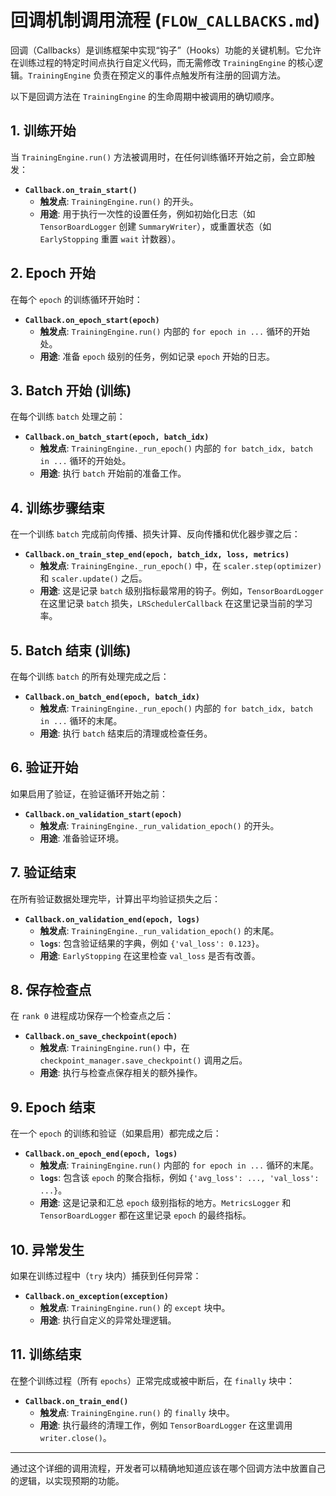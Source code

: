 # 回调机制调用流程 (`FLOW_CALLBACKS.md`)

回调（Callbacks）是训练框架中实现“钩子”（Hooks）功能的关键机制。它允许在训练过程的特定时间点执行自定义代码，而无需修改 `TrainingEngine` 的核心逻辑。`TrainingEngine` 负责在预定义的事件点触发所有注册的回调方法。

以下是回调方法在 `TrainingEngine` 的生命周期中被调用的确切顺序。

## 1. 训练开始

当 `TrainingEngine.run()` 方法被调用时，在任何训练循环开始之前，会立即触发：

- **`Callback.on_train_start()`**
  - **触发点**: `TrainingEngine.run()` 的开头。
  - **用途**: 用于执行一次性的设置任务，例如初始化日志（如 `TensorBoardLogger` 创建 `SummaryWriter`），或重置状态（如 `EarlyStopping` 重置 `wait` 计数器）。

## 2. Epoch 开始

在每个 `epoch` 的训练循环开始时：

- **`Callback.on_epoch_start(epoch)`**
  - **触发点**: `TrainingEngine.run()` 内部的 `for epoch in ...` 循环的开始处。
  - **用途**: 准备 `epoch` 级别的任务，例如记录 `epoch` 开始的日志。

## 3. Batch 开始 (训练)

在每个训练 `batch` 处理之前：

- **`Callback.on_batch_start(epoch, batch_idx)`**
  - **触发点**: `TrainingEngine._run_epoch()` 内部的 `for batch_idx, batch in ...` 循环的开始处。
  - **用途**: 执行 `batch` 开始前的准备工作。

## 4. 训练步骤结束

在一个训练 `batch` 完成前向传播、损失计算、反向传播和优化器步骤之后：

- **`Callback.on_train_step_end(epoch, batch_idx, loss, metrics)`**
  - **触发点**: `TrainingEngine._run_epoch()` 中，在 `scaler.step(optimizer)` 和 `scaler.update()` 之后。
  - **用途**: 这是记录 `batch` 级别指标最常用的钩子。例如，`TensorBoardLogger` 在这里记录 `batch` 损失，`LRSchedulerCallback` 在这里记录当前的学习率。

## 5. Batch 结束 (训练)

在每个训练 `batch` 的所有处理完成之后：

- **`Callback.on_batch_end(epoch, batch_idx)`**
  - **触发点**: `TrainingEngine._run_epoch()` 内部的 `for batch_idx, batch in ...` 循环的末尾。
  - **用途**: 执行 `batch` 结束后的清理或检查任务。

## 6. 验证开始

如果启用了验证，在验证循环开始之前：

- **`Callback.on_validation_start(epoch)`**
  - **触发点**: `TrainingEngine._run_validation_epoch()` 的开头。
  - **用途**: 准备验证环境。

## 7. 验证结束

在所有验证数据处理完毕，计算出平均验证损失之后：

- **`Callback.on_validation_end(epoch, logs)`**
  - **触发点**: `TrainingEngine._run_validation_epoch()` 的末尾。
  - **`logs`**: 包含验证结果的字典，例如 `{'val_loss': 0.123}`。
  - **用途**: `EarlyStopping` 在这里检查 `val_loss` 是否有改善。

## 8. 保存检查点

在 `rank 0` 进程成功保存一个检查点之后：

- **`Callback.on_save_checkpoint(epoch)`**
  - **触发点**: `TrainingEngine.run()` 中，在 `checkpoint_manager.save_checkpoint()` 调用之后。
  - **用途**: 执行与检查点保存相关的额外操作。

## 9. Epoch 结束

在一个 `epoch` 的训练和验证（如果启用）都完成之后：

- **`Callback.on_epoch_end(epoch, logs)`**
  - **触发点**: `TrainingEngine.run()` 内部的 `for epoch in ...` 循环的末尾。
  - **`logs`**: 包含该 `epoch` 的聚合指标，例如 `{'avg_loss': ..., 'val_loss': ...}`。
  - **用途**: 这是记录和汇总 `epoch` 级别指标的地方。`MetricsLogger` 和 `TensorBoardLogger` 都在这里记录 `epoch` 的最终指标。

## 10. 异常发生

如果在训练过程中（`try` 块内）捕获到任何异常：

- **`Callback.on_exception(exception)`**
  - **触发点**: `TrainingEngine.run()` 的 `except` 块中。
  - **用途**: 执行自定义的异常处理逻辑。

## 11. 训练结束

在整个训练过程（所有 `epochs`）正常完成或被中断后，在 `finally` 块中：

- **`Callback.on_train_end()`**
  - **触发点**: `TrainingEngine.run()` 的 `finally` 块中。
  - **用途**: 执行最终的清理工作，例如 `TensorBoardLogger` 在这里调用 `writer.close()`。

---

通过这个详细的调用流程，开发者可以精确地知道应该在哪个回调方法中放置自己的逻辑，以实现预期的功能。
